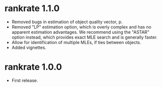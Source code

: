 # rankrate 1.1.0

* Removed bugs in estimation of object quality vector, p.
* Removed "LP" estimation option, which is overly complex and has no apparent estimation advantages. We recommend using the "ASTAR" option instead, which provides exact MLE search and is generally faster.
* Allow for identification of multiple MLEs, if ties between objects.
* Added vignettes.

# rankrate 1.0.0

* First release.

